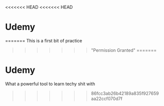 <<<<<<< HEAD
<<<<<<< HEAD
# Udemy
=======
This is a first bit of practice
>>>>>>> "Permission Granted"
=======
# Udemy 

What a powerful tool to learn techy shit with
>>>>>>> 86fcc3ab26b42189a835f927659aa22ccf070d7f
